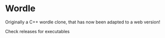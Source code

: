 # Wordle
Originally a C++ wordle clone, that has now been adapted to a web version!

Check releases for executables
